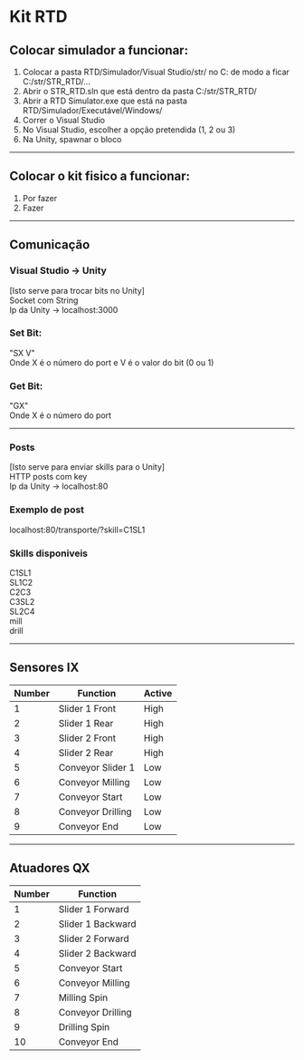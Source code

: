 # Kit RTD

## Colocar simulador a funcionar:
  1. Colocar a pasta RTD/Simulador/Visual Studio/str/ no C: de modo a ficar C:/str/STR_RTD/...
  2. Abrir o STR_RTD.sln que está dentro da pasta C:/str/STR_RTD/
  3. Abrir a RTD Simulator.exe que está na pasta RTD/Simulador/Executável/Windows/
  4. Correr o Visual Studio
  5. No Visual Studio, escolher a opção pretendida (1, 2 ou 3)
  6. Na Unity, spawnar o bloco
------------------------------------------------------------------------------------------
## Colocar o kit fisico a funcionar:
  1. Por fazer
  2. Fazer
------------------------------------------------------------------------------------------
## Comunicação

### Visual Studio -> Unity
[Isto serve para trocar bits no Unity] \
Socket com String \
Ip da Unity -> localhost:3000
### Set Bit:
"SX V" \
Onde X é o número do port e V é o valor do bit (0 ou 1) 
### Get Bit:
"GX" \
Onde X é o número do port

------------------------------------------------------------------------------------------

### Posts
[Isto serve para enviar skills para o Unity] \
HTTP posts com key \
Ip da Unity -> localhost:80

### Exemplo de post
localhost:80/transporte/?skill=C1SL1

### Skills disponiveis
C1SL1 \
SL1C2 \
C2C3 \
C3SL2 \
SL2C4 \
mill \
drill

------------------------------------------------------------------------------------------

## Sensores IX

| Number | Function          | Active |
|--------|-------------------|--------|
| 1      | Slider 1 Front    | High   |
| 2      | Slider 1 Rear     | High   |
| 3      | Slider 2 Front    | High   |
| 4      | Slider 2 Rear     | High   |
| 5      | Conveyor Slider 1 | Low    |
| 6      | Conveyor Milling  | Low    |
| 7      | Conveyor Start    | Low    |
| 8      | Conveyor Drilling | Low    |
| 9      | Conveyor End      | Low    |

------------------------------------------------------------------------------------------

## Atuadores QX

| Number | Function          |
|--------|-------------------|
| 1      | Slider 1 Forward  |
| 2      | Slider 1 Backward |
| 3      | Slider 2 Forward  |
| 4      | Slider 2 Backward |
| 5      | Conveyor Start    |
| 6      | Conveyor Milling  |
| 7      | Milling Spin      |
| 8      | Conveyor Drilling |
| 9      | Drilling Spin     |
| 10     | Conveyor End      |
